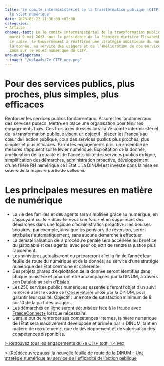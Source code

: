 ```yaml
---
title: '7e comité interministériel de la transformation publique (CITP) : retour sur
  le volet numérique'
date: 2023-05-22 11:36:00 +02:00
categories:
- Article
chapeau-text: Le 7e comité interministériel de la transformation publique s’est tenu
  mardi 9 mai 2023 sous la présidence de la Première ministre Elisabeth Borne. Dans
  ce cadre, le Gouvernement a réaffirmé une stratégie ambitieuse du numérique et de
  la donnée, au service des usagers et de l’amélioration de nos services publics fondamentaux.
  Zoom sur le volet numérique du CITP.
une-ou-diaporama:
- image: "/uploads/7e-CITP_une.png"
---
```


# Pour des services publics, plus proches, plus simples, plus efficaces

Renforcer les services publics fondamentaux. Assurer les fondamentaux des services publics. Mettre en place une organisation pour tenir les engagements fixés.
Ces trois axes dressés lors du 7e comité interministériel de la transformation publique visent un objectif : placer les Français au cœur de l'action publique, pour des services publics plus proches, plus simples et plus efficaces.
Parmi les engagements pris, un ensemble de mesures s’appuient sur le levier numérique. Exploitation de la donnée, amélioration de la qualité et de l'accessibilité des services publics en ligne, simplification des démarches, administration proactive, développement d'une filière RH numérique de l’État... La DINUM est investie dans la mise en œuvre de la majeure partie de celles-ci.

# Les principales mesures en matière de numérique

* La vie des familles et des agents sera simplifiée grâce au numérique, en s’appuyant sur le « dites-le-nous une fois » et en supprimant des démarches dans une logique d’administration proactive : les bourses scolaires, par exemple, ainsi que les pensions de réversion, seront attribuées automatiquement, sans aucune démarche à effectuer.
* La dématérialisation de la procédure pénale sera accélérée au bénéfice du justiciable et des agents, avec pour objectif de rendre la justice plus rapidement.
* Les ministères actualiseront ou prépareront d’ici la fin de l’année leur feuille de route du numérique et de la donnée, au service d’une stratégie numérique de l’État commune et cohérente.
* Des projets phares d’exploitation de la donnée seront identifiés dans chaque ministère et pourront être accompagnés par la DINUM, à travers son Datalab au sein d’[Etalab](https://www.etalab.gouv.fr/ "Etalab - Lien externe").
* Les 250 services publics numériques essentiels feront l’objet d’un suivi renforcé dans le cadre de [l’Observatoire](https://observatoire.numerique.gouv.fr/ "l'Observatoire - Lien externe") piloté par la DINUM, pour garantir leur qualité. Objectif : une note de satisfaction minimum de 8 sur 10 de la part des usagers.
* Les démarches en ligne seront sécurisées face à la fraude avec [FranceConnect+](https://franceconnect.gouv.fr/france-connect-plus "FranceConnect+ - Lien externe") lorsque nécessaire.
* Dans le but de renforcer ses compétences internes, la filière numérique de l’État sera massivement développée et animée par la DINUM, tant en matière de recrutements, que de développement et de valorisation des compétences disponibles.

[> Retrouvez tous les engagements du 7e CITP (pdf, 1,4 Mo)](https://www.modernisation.gouv.fr/presse/7e-comite-interministeriel-de-la-transformation-publique-citp-des-services-publics-au-rendez "Retrouvez tous les engagements du 7e CITP (pdf, 1,4 Mo) - Ouvre un pdf")
 
[> (Re)découvrez aussi la nouvelle feuille de route de la DINUM - Une stratégie numérique au service de l'efficacité de l’action publique](https://www.numerique.gouv.fr/publications/feuille-de-route-dinum/)

